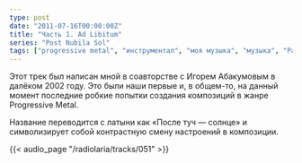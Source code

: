 ```yaml
---
type: post
date: "2011-07-16T00:00:00Z"
title: "Часть 1. Ad Libitum"
series: "Post Nubila Sol"
tags: ["progressive metal", "инструментал", "моя музыка", "музыка", "Радиолярия"]
---
```


Этот трек был написан мной в соавторстве с Игорем Абакумовым в далёком 2002 году. Это были наши первые и, в общем-то, на данный момент последние робкие попытки создания композиций в жанре Progressive Metal.

Название переводится с латыни как «После туч — солнце» и символизирует собой контрастную смену настроений в композиции.

<!--more-->

{{< audio_page "/radiolaria/tracks/051" >}}
